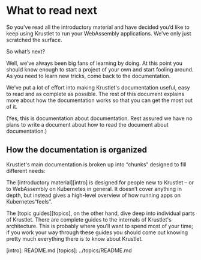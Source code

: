 # What to read next

So you’ve read all the introductory material and have decided you’d like to keep
using Krustlet to run your WebAssembly applications. We’ve only just scratched
the surface.

So what’s next?

Well, we’ve always been big fans of learning by doing. At this point you should
know enough to start a project of your own and start fooling around. As you need
to learn new tricks, come back to the documentation.

We’ve put a lot of effort into making Krustlet's documentation useful, easy to
read and as complete as possible. The rest of this document explains more about
how the documentation works so that you can get the most out of it.

(Yes, this is documentation about documentation. Rest assured we have no plans
to write a document about how to read the document about documentation.)

## How the documentation is organized

Krustlet's main documentation is broken up into “chunks” designed to fill
different needs:

The [introductory material][intro] is designed for people new to Krustlet – or
to WebAssembly on Kubernetes in general. It doesn’t cover anything in depth, but
instead gives a high-level overview of how running apps on Kubernetes“feels”.

The [topic guides][topics], on the other hand, dive deep into individual parts
of Krustlet. There are complete guides to the internals of Krustlet's
architecture. This is probably where you’ll want to spend most of your time; if
you work your way through these guides you should come out knowing pretty much
everything there is to know about Krustlet.

[intro]: README.md [topics]: ../topics/README.md
